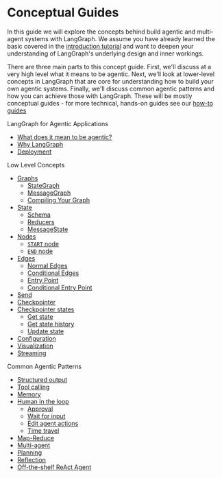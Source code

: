 # Conceptual Guides

In this guide we will explore the concepts behind build agentic and multi-agent systems with LangGraph. We assume you have already learned the basic covered in the [introduction tutorial](https://langchain-ai.github.io/langgraph/tutorials/introduction) and want to deepen your understanding of LangGraph's underlying design and inner workings.

There are three main parts to this concept guide. First, we'll discuss at a very high level what it means to be agentic. Next, we'll look at lower-level concepts in LangGraph that are core for understanding how to build your own agentic systems. Finally, we'll discuss common agentic patterns and how you can achieve those with LangGraph. These will be mostly conceptual guides - for more technical, hands-on guides see our [how-to guides](https://langchain-ai.github.io/langgraph/how-tos/)


LangGraph for Agentic Applications

- [What does it mean to be agentic?](high_level#what-does-it-mean-to-be-agentic)
- [Why LangGraph](high_level#why-langgraph)
- [Deployment](high_level#deployment)

Low Level Concepts

- [Graphs](low_level#graphs)
  - [StateGraph](low_level#stategraph)
  - [MessageGraph](low_level#messagegraph)
  - [Compiling Your Graph](low_level#compiling-your-graph)
- [State](low_level#state)
  - [Schema](low_level#schema)
  - [Reducers](low_level#reducers)
  - [MessageState](low_level#messagestate)
- [Nodes](low_level#nodes)
  - [`START` node](low_level#start-node)
  - [`END` node](low_level#end-node)
- [Edges](low_level#edges)
  - [Normal Edges](low_level#normal-edges)
  - [Conditional Edges](low_level#conditional-edges)
  - [Entry Point](low_level#entry-point)
  - [Conditional Entry Point](low_level#conditional-entry-point)
- [Send](low_level#send)
- [Checkpointer](low_level#checkpointer)
- [Checkpointer states](low_level#checkpointer-state)
  - [Get state](low_level#get-state)
  - [Get state history](low_level#get-state-history)
  - [Update state](low_level#update-state)
- [Configuration](low_level#configuration)
- [Visualization](low_level#visualization)
- [Streaming](low_level#streaming)

Common Agentic Patterns

- [Structured output](agentic_concepts#structured-output)
- [Tool calling](agentic_concepts#tool-calling)
- [Memory](agentic_concepts#memory)
- [Human in the loop](agentic_concepts#human-in-the-loop)
  - [Approval](agentic_concepts#approval)
  - [Wait for input](agentic_concepts#wait-for-input)
  - [Edit agent actions](agentic_concepts#edit-agent-actions)
  - [Time travel](agentic_concepts#time-travel)
- [Map-Reduce](agentic_concepts#map-reduce)
- [Multi-agent](agentic_concepts#multi-agent)
- [Planning](agentic_concepts#planning)
- [Reflection](agentic_concepts#reflection)
- [Off-the-shelf ReAct Agent](agentic_concepts#react-agent)
